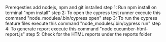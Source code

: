 Prereqesties add nodejs, npm and git installed
step 1: Run npm install on terminal "npm install"
step 2: To open the cypress test runner execute this command "node_modules/.bin/cypress open"
step 3: To run the cypress feature files execute this command "node_modules/.bin/cypress run"
step 4: To generate report execute this command "node cucumber-html-report.js"
step 5: Check for the HTML reports under the reports folder